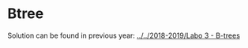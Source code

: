 # Btree

Solution can be found in previous year: [../../2018-2019/Labo 3 - B-trees](../../2018-2019/Labo%203%20-%20B-trees)
